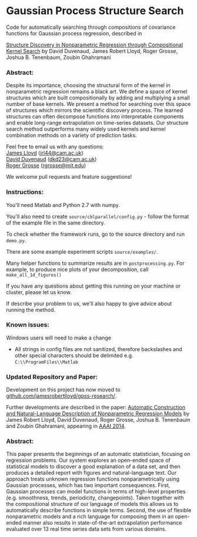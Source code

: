 Gaussian Process Structure Search
===================

Code for automatically searching through compositions of covariance functions for Gaussian process regression, described in 

[Structure Discovery in Nonparametric Regression through Compositional Kernel Search](http://arxiv.org/abs/1302.4922)
by David Duvenaud, James Robert Lloyd, Roger Grosse, Joshua B. Tenenbaum, Zoubin Ghahramani  

### Abstract:
Despite its importance, choosing the structural form of the kernel in nonparametric regression remains a black art. We define a space of kernel structures which are built compositionally by adding and multiplying a small number of base kernels. We present a method for searching over this space of structures which mirrors the scientific discovery process. The learned structures can often decompose functions into interpretable components and enable long-range extrapolation on time-series datasets. Our structure search method outperforms many widely used kernels and kernel combination methods on a variety of prediction tasks.

Feel free to email us with any questions:  
[James Lloyd](http://mlg.eng.cam.ac.uk/Lloyd/) (jrl44@cam.ac.uk)  
[David Duvenaud](http://mlg.eng.cam.ac.uk/duvenaud/) (dkd23@cam.ac.uk)  
[Roger Grosse](http://people.csail.mit.edu/rgrosse/) (rgrosse@mit.edu)  

We welcome pull requests and feature suggestions!


### Instructions:

You'll need Matlab and Python 2.7 with numpy.

You'll also need to create `source/cblparallel/config.py` - follow the format of the example file in the same directory.

To check whether the framework runs, go to the source directory and run `demo.py`.

There are some example experiment scripts `source/examples/`.

Many helper functions to summarize results are in `postprocessing.py`.  For example, to produce nice plots of your decomposition, call `make_all_1d_figures()`


If you have any questions about getting this running on your machine or cluster, please let us know.

If describe your problem to us, we'll also happy to give advice about running the method.

### Known issues:

Windows users will need to make a change

* All strings in config files are not sanitized, therefore backslashes and other special characters should be delimited e.g. `C:\\ProgramFiles\\Matlab`


### Updated Repository and Paper:

Development on this project has now moved to [github.com/jamesrobertlloyd/gpss-research/](www.github.com/jamesrobertlloyd/gpss-research/).

Further developments are described in the paper:
[Automatic Construction and Natural-Language Description of Nonparametric Regression Models](http://arxiv.org/pdf/1402.4304.pdf)
by James Robert Lloyd, David Duvenaud, Roger Grosse, Joshua B. Tenenbaum and Zoubin Ghahramani,
appearing in [AAAI 2014](http://www.aaai.org/Conferences/AAAI/aaai14.php).


### Abstract:
This paper presents the beginnings of an automatic statistician, focusing on regression problems. Our system explores an open-ended space of statistical models to discover a good explanation of a data set, and then produces a detailed report with figures and natural-language text. Our approach treats unknown regression functions nonparametrically using Gaussian processes, which has two important consequences. First, Gaussian processes can model functions in terms of high-level properties (e.g. smoothness, trends, periodicity, changepoints). Taken together with the compositional structure of our language of models this allows us to automatically describe functions in simple terms. Second, the use of flexible nonparametric models and a rich language for composing them in an open-ended manner also results in state-of-the-art extrapolation performance evaluated over 13 real time series data sets from various domains.
